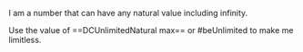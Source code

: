 I am a number that can have any natural value including infinity.

Use the value of ==DCUnlimitedNatural max== or #beUnlimited to make me limitless.